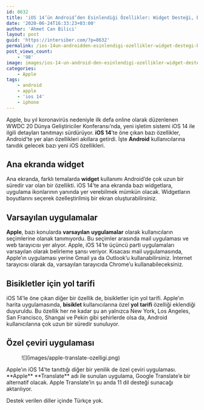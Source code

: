 ```yaml
---
id: 8632
title: 'iOS 14’ün Android’den Esinlendiği Özellikler: Widget Desteği, Bisiklet Yol Tarifi ve Daha Fazlası'
date: '2020-06-24T16:33:23+03:00'
author: 'Ahmet Can Bilici'
layout: post
guid: 'https://intersiber.com/?p=8632'
permalink: /ios-14un-androidden-esinlendigi-ozellikler-widget-destegi-bisiklet-yol-tarifi-ve-daha-fazlasi/
post_views_count:
    - '98'
image: images/ios-14-un-android-den-esinlendigi-ozellikler-widget-destegi-bisiklet-yol-tarifi-ve-daha-fazlasi.png
categories:
    - Apple
tags:
    - android
    - apple
    - 'ios 14'
    - iphone
---
```


Apple, bu yıl koronavirüs nedeniyle ilk defa online olarak düzenlenen WWDC 20 Dünya Geliştiriciler Konferansı’nda, yeni işletim sistemi iOS 14 ile ilgili detayları tanıtmayı sürdürüyor. **iOS 14**’te öne çıkan bazı özellikler, Android’te yer alan özellikleri akıllara getirdi. İşte **Android** kullanıcılarına tanıdık gelecek bazı yeni iOS özellikleri.

## Ana ekranda widget

Ana ekranda, farklı temalarda **widget** kullanımı Android’de çok uzun bir süredir var olan bir özellikti. iOS 14’te ana ekranda bazı widgetlara, uygulama ikonlarının yanında yer verebilmek mümkün olacak. Widgetların boyutlarını seçerek özelleştirilmiş bir ekran oluşturabilirsiniz.

## Varsayılan uygulamalar

**Apple**, bazı konularda **varsayılan** **uygulamalar** olarak kullanıcıların seçimlerine olanak tanımıyordu. Bu seçimler arasında mail uygulaması ve web tarayıcısı yer alıyor. Apple, iOS 14’te üçüncü parti uygulamaları varsayılan olarak belirleme şansı veriyor. Kısacası mail uygulamasında, Apple’ın uygulaması yerine Gmail ya da Outlook’u kullanabilirsiniz. İnternet tarayıcısı olarak da, varsayılan tarayıcıda Chrome’u kullanabileceksiniz.

## Bisikletler için yol tarifi

iOS 14’le öne çıkan diğer bir özellik de, bisikletler için yol tarifi. Apple’ın harita uygulamasında, **bisiklet** kullanıcılarına özel **yol** **tarifi** özelliği eklendiği duyuruldu. Bu özellik her ne kadar şu an yalnızca New York, Los Angeles, San Francisco, Shangai ve Pekin gibi şehirlerde olsa da, Android kullanıcılarına çok uzun bir süredir sunuluyor.

## Özel çeviri uygulaması

<figure class="wp-block-image size-large">![](images/apple-translate-ozelligi.png)</figure>Apple’ın iOS 14’te tanıttığı diğer bir yenilik de özel çeviri uygulaması. **Apple** **Translate** adı ile sunulan uygulama, Google Translate’e bir alternatif olacak. Apple Translate’in şu anda 11 dil desteği sunacağı aktarılıyor.

Destek verilen diller içinde Türkçe yok.